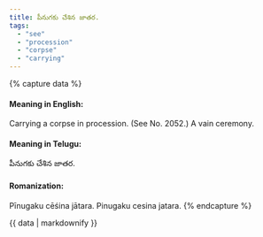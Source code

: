 ```yaml
---
title: పీనుగకు చేశిన జాతర.
tags:
  - "see"
  - "procession"
  - "corpse"
  - "carrying"
---
```


{% capture data %}
#### Meaning in English:
Carrying a corpse in procession.
(See No. 2052.)
A vain ceremony.

#### Meaning in Telugu:
పీనుగకు చేశిన జాతర.

#### Romanization:
Pīnugaku cēśina jātara.
Pinugaku cesina jatara.
{% endcapture %}

{{ data | markdownify }}

